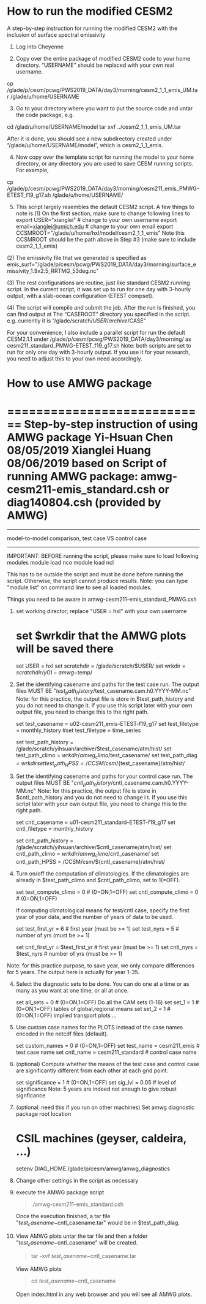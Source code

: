 # How to run the modified CESM2

A step-by-step instruction for running the modified CESM2 with the inclusion of surface spectral emissivity

1. Log into Cheyenne

2. Copy over the entire package of modified CESM2 code to your home directory. “USERNAME” should be replaced with your own real username. 

cp /glade/p/cesm/pcwg/PWS2019_DATA/day3/morning/cesm2_1_1_emis_UM.tar /glade/u/home/USERNAME

3. Go to your directory where you want to put the source code and untar the code package, e.g.

cd /glad/u/home/USERNAME/model 
tar xvf ../cesm2_1_1_emis_UM.tar
 
After it is done, you should see a new subdirectory created under “/glade/u/home/USERNAME/model”, which is cesm2_1_1_emis. 

4. Now copy over the template script for running the model to your home directory, or any directory you are used to save CESM running scripts. For example, 

cp /glade/p/cesm/pcwg/PWS2019_DATA/day3/morning/cesm211_emis_PMWG-ETEST_f19_g17.sh /glade/u/home/USERNAME/

5. This script largely resembles the default CESM2 script. A few things to note is
(1) On the first section, make sure to change following lines to 
export USER="xianglei"   # change to your own username
export email=xianglei@umich.edu # change to your own email
export CCSMROOT="/glade/u/home/hxl/model/cesm2_1_1_emis"
Note this CCSMROOT should be the path above in Step #3 (make sure to include cesm2_1_1_emis)

(2) The emissivity file that we generated is specified as
emis_surf="/glade/p/cesm/pcwg/PWS2019_DATA/day3/morning/surface_emissivity_1.9x2.5_RRTMG_53deg.nc"

(3) The rest configurations are routine, just like standard CESM2 running script. In the current script, it was set up to run for one day with 3-hourly output, with a slab-ocean configuration (ETEST compset). 

(4) The script will compile and submit the job. After the run is finished, you can find output at
The “CASEROOT” directory you specified in the script. e.g. currently it is “/glade/scratch/$USER/archive/$CASE”

For your convenience, I also include a parallel script for run the default CESM2.1.1 under /glade/p/cesm/pcwg/PWS2019_DATA/day3/morning/ as cesm211_standard_PMWG-ETEST_f19_g17.sh
Note: both scripts are set to run for only one day with 3-hourly output. If you use it for your research, you need to adjust this to your own need accordingly.




# How to use AMWG package

============================
Step-by-step instruction of using AMWG package
Yi-Hsuan Chen
08/05/2019
Xianglei Huang
08/06/2019
based on
Script of running AMWG package: amwg-cesm211-emis_standard.csh or diag140804.csh (provided by AMWG)
============================

***************************
model-to-model comparison, 
  test case VS control case
***************************

IMPORTANT: BEFORE running the script, please make sure to load following modules
	module load nco
	module load ncl

This has to be outside the script and must be done before running the script. Otherwise, the script cannot produce results.
Note: you can type "module list" on command line to see all loaded modules.

Things you need to be aware in amwg-cesm211-emis_standard_PMWG.csh
1. set working director; replace "USER = hxl" with your own username

	# set $wrkdir that the AMWG plots will be saved there
	set USER = hxl
	set scratchdir = /glade/scratch/$USER/
	set wrkdir = $scratchdir/y01-amwg-$temp/

2. Set the identifying casename and paths for the test case run. The output files MUST BE "$test_path_history/$test_casename.cam.h0.YYYY-MM.nc"
Note: for this practice, the output file is store in $test_path_history and you do not need to change it. If you use this script later with your own output file, you need to change this to the right path.

	set test_casename  = u02-cesm211_emis-ETEST-f19_g17
	set test_filetype = monthly_history
	#set test_filetype = time_series

	set test_path_history =  /glade/scratch/yihsuan/archive/$test_casename/atm/hist/
	set test_path_climo   =  $wrkdir/amwg_climo/$test_casename/
	set test_path_diag    =  $wrkdir
	set test_path_HPSS    =  /CCSM/csm/${test_casename}/atm/hist/

2. Set the identifying casename and paths for your control case run. The output files MUST BE "$cntl_path_history/$cntl_casename.cam.h0.YYYY-MM.nc"
Note: for this practice, the output file is store in $cntl_path_history and you do not need to change i
t. If you use this script later with your own output file, you need to change this to the right path.

	set cntl_casename   =  u01-cesm211_standard-ETEST-f19_g17
	set cntl_filetype = monthly_history

	set cntl_path_history = /glade/scratch/yihsuan/archive/$cntl_casename/atm/hist/
	set cntl_path_climo   = $wrkdir/amwg_climo/$cntl_casename/
	set cntl_path_HPSS    = /CCSM/csm/${cntl_casename}/atm/hist/

3. Turn on/off the computation of climatologies. If the climatologies are already in $test_path_climo and $cntl_path_climo, set to 1(=OFF).

	set test_compute_climo = 0  # (0=ON,1=OFF) 
	set cntl_compute_climo = 0    # (0=ON,1=OFF) 

   If computing climatological means for test/cntl case, specify the first year of your data, and the number of years of data to be used.

	set test_first_yr = 6           # first year (must be >= 1)
	set test_nyrs     = 5           # number of yrs (must be >= 1)

	set cntl_first_yr = $test_first_yr        # first year (must be >= 1)
	set cntl_nyrs     = $test_nyrs        # number of yrs (must be >= 1)

Note: for this practice purpose, to save year, we only compare differences for 5 years. The output here is actually for year 1-35. 

4. Select the diagnostic sets to be done. You can do one at a time or as many as you want at one time, or all at once.

	set all_sets = 0  # (0=ON,1=OFF)  Do all the CAM sets (1-16)
	set set_1  = 1    # (0=ON,1=OFF)  tables of global,regional means
	set set_2  = 1    # (0=ON,1=OFF)  implied transport plots 
	...

5. Use custom case names for the PLOTS instead of the case names encoded in the netcdf files (default). 

	set custom_names = 0     # (0=ON,1=OFF)
	set test_name = cesm211_emis              # test case name 
	set cntl_name = cesm211_standard              # control case name

6. (optional) Compute whether the means of the test case and control case are significantly different from each other at each grid point.

	set significance = 1         # (0=ON,1=OFF)
	set sig_lvl = 0.05           # level of significance
Note: 5 years are indeed not enough to give robust signficance

7. (optional: need this if you run on other machines) Set amwg diagnostic package root location 

	# CSIL machines (geyser, caldeira, ...)
	setenv DIAG_HOME /glade/p/cesm/amwg/amwg_diagnostics

8. Change other settings in the script as necessary

9. execute the AMWG package script
	> ./amwg-cesm211-emis_standard.csh

   Once the execution finished, a tar file "$test_casename-$cntl_casename.tar" would be in $test_path_diag.

10. View AMWG plots
	untar the tar file and then a folder "$test_casename-$cntl_casename" will be created.
	> tar -xvf $test_casename-$cntl_casename.tar

	View AMWG plots
	> cd $test_casename-$cntl_casename

	Open index.html in any web browser and you will see all AMWG plots.

